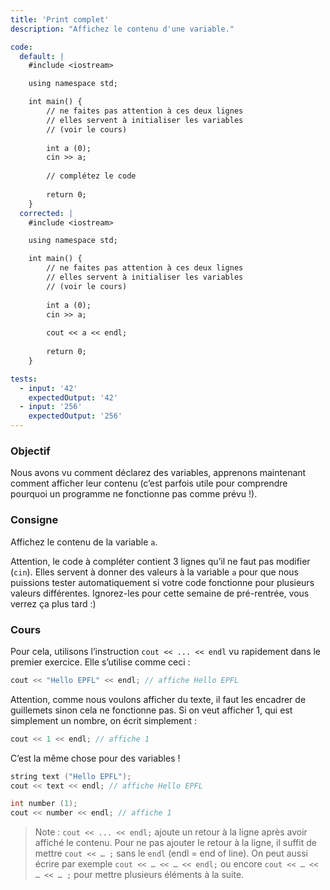 ```yaml
---
title: 'Print complet'
description: "Affichez le contenu d'une variable."

code:
  default: |
    #include <iostream>

    using namespace std;

    int main() {     
        // ne faites pas attention à ces deux lignes    
        // elles servent à initialiser les variables    
        // (voir le cours)  
        
        int a (0);
        cin >> a;   
        
        // complétez le code    
        
        return 0;
    }
  corrected: |
    #include <iostream>

    using namespace std;

    int main() {        
        // ne faites pas attention à ces deux lignes    
        // elles servent à initialiser les variables    
        // (voir le cours)    
        
        int a (0);
        cin >> a; 
        
        cout << a << endl;    
        
        return 0;	
    }

tests:
  - input: '42'
    expectedOutput: '42'
  - input: '256'
    expectedOutput: '256'
---
```


### Objectif

Nous avons vu comment déclarez des variables, apprenons maintenant comment afficher leur contenu (c’est parfois utile pour comprendre pourquoi un programme ne fonctionne pas comme prévu !).

### Consigne

Affichez le contenu de la variable `a`.

Attention, le code à compléter contient 3 lignes qu’il ne faut pas modifier (`cin`). Elles servent à donner des valeurs à la variable `a` pour que nous puissions tester automatiquement si votre code fonctionne pour plusieurs valeurs différentes. Ignorez-les pour cette semaine de pré-rentrée, vous verrez ça plus tard :)

### Cours

Pour cela, utilisons l’instruction `cout << ... << endl` vu rapidement dans le premier exercice. Elle s’utilise comme ceci :

```cpp
cout << "Hello EPFL" << endl; // affiche Hello EPFL
```

Attention, comme nous voulons afficher du texte, il faut les encadrer de guillemets sinon cela ne fonctionne pas. Si on veut afficher 1, qui est simplement un nombre, on écrit simplement :

```cpp
cout << 1 << endl; // affiche 1
```

C’est la même chose pour des variables !

```cpp
string text ("Hello EPFL");
cout << text << endl; // affiche Hello EPFL

int number (1);
cout << number << endl; // affiche 1
```

> Note : `cout << ... << endl;` ajoute un retour à la ligne après avoir affiché le contenu. Pour ne pas ajouter le retour à la ligne, il suffit de mettre `cout << … ;` sans le `endl` (endl = end of line). On peut aussi écrire par exemple `cout << … << … << endl;` ou encore `cout << … << … << … ;` pour mettre plusieurs éléments à la suite.

